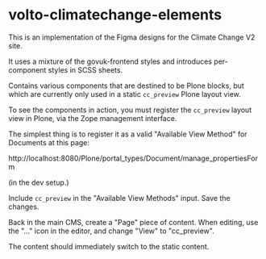 # volto-climatechange-elements

This is an implementation of the Figma designs for the Climate Change
V2 site.

It uses a mixture of the govuk-frontend styles and introduces per-component
styles in SCSS sheets.

Contains various components that are destined to be Plone blocks,
but which are currently only used in a static `cc_preview` Plone layout view.

To see the components in action, you must register the `cc_preview` layout view
in Plone, via the Zope management interface. 

The simplest thing is to register it as a valid "Available View Method" for Documents at this page:

http://localhost:8080/Plone/portal_types/Document/manage_propertiesForm

(in the dev setup.)

Include `cc_preview` in the "Available View Methods" input. Save the changes.

Back in the main CMS, create a "Page" piece of content. When editing, 
use the "..." icon in the editor, and change "View" to "cc_preview".

The content should immediately switch to the static content.


